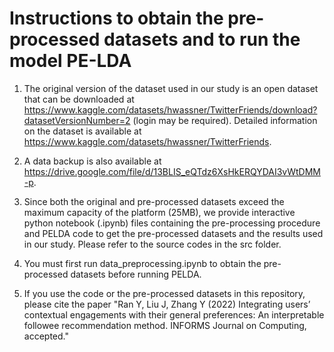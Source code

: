 # Instructions to obtain the pre-processed datasets and to run the model PE-LDA

1. The original version of the dataset used in our study is an open dataset that can be downloaded at https://www.kaggle.com/datasets/hwassner/TwitterFriends/download?datasetVersionNumber=2 (login may be required). Detailed information on the dataset is available at https://www.kaggle.com/datasets/hwassner/TwitterFriends.

2. A data backup is also available at https://drive.google.com/file/d/13BLIS_eQTdz6XsHkERQYDAI3vWtDMM-p. 

3. Since both the original and pre-processed datasets exceed the maximum capacity of the platform (25MB), we provide interactive python notebook (.ipynb) files containing the pre-processing procedure and PELDA code to get the pre-processed datasets and the results used in our study. Please refer to the source codes in the src folder.

4. You must first run data_preprocessing.ipynb to obtain the pre-processed datasets before running PELDA.

5. If you use the code or the pre-processed datasets in this repository, please cite the paper "Ran Y, Liu J, Zhang Y (2022) Integrating users’ contextual engagements with their general preferences: An interpretable followee recommendation method. INFORMS Journal on Computing, accepted." 
